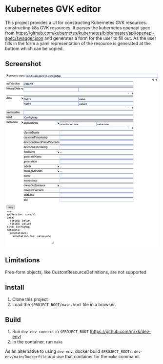 # Kubernetes GVK editor

This project provides a UI for constructing Kubernetes GVK resources.
constructing k8s GVK resources. It parses the kubernetes openapi spec from
https://github.com/kubernetes/kubernetes/blob/master/api/openapi-spec/swagger.json
and generates a form for the user to fill out. As the user fills in the form a
yaml representation of the resource is generated at the bottom which can be
copied.

## Screenshot
<img src="screenshot.png"/>

## Limitations
Free-form objects, like CustomResourceDefinitions, are not supported

## Install
1. Clone this project
1. Load the `$PROJECT_ROOT/main.html` file in a browser.
   
## Build
1. Run `dev-env connect` in `$PROJECT_ROOT` (https://github.com/mrxk/dev-env)
1. In the container, run `make`

As an alternative to using `dev-env`, docker build
`$PROJECT_ROOT/.dev-env/main/Dockerfile` and use that container for the `make`
command.
